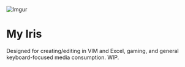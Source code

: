 ![Imgur](https://imgur.com/mPKFzVW.png)

# My Iris

Designed for creating/editing in VIM and Excel, gaming, and general keyboard-focused media consumption.
WIP.
